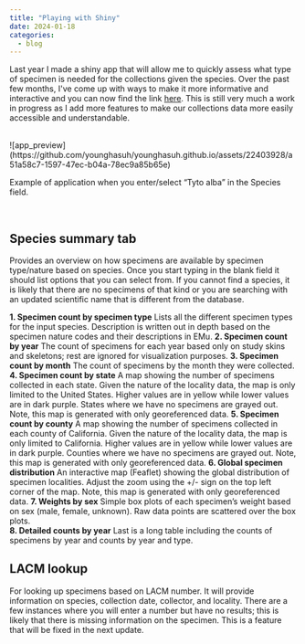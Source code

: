 ```yaml
---
title: "Playing with Shiny"
date: 2024-01-18
categories:
  - blog
---
```


Last year I made a shiny app that will allow me to quickly assess what type of specimen is needed for the collections given the species. Over the past few months, I've come up with ways to make it more informative and interactive and you can now find the link [here](https://nhm-birds.shinyapps.io/lacm_birds/). This is still very much a work in progress as I add more features to make our collections data more easily accessible and understandable. 

<br>
![app_preview](https://github.com/younghasuh/younghasuh.github.io/assets/22403928/a51a58c7-1597-47ec-b04a-78ec9a85b65e)

Example of application when you enter/select “Tyto alba” in the Species field. 

<br>

## Species summary tab
Provides an overview on how specimens are available by specimen type/nature based on species. Once you start typing in the blank field it should list options that you can select from. If you cannot find a species, it is likely that there are no specimens of that kind or you are searching with an updated scientific name that is different from the database. 

**1. Specimen count by specimen type**
Lists all the different specimen types for the input species. Description is written out in depth based on the specimen nature codes and their descriptions in EMu.
**2. Specimen count by year**
The count of specimens for each year based only on study skins and skeletons; rest are ignored for visualization purposes. 
**3. Specimen count by month**
The count of specimens by the month they were collected. 
**4. Specimen count by state**
A map showing the number of specimens collected in each state. Given the nature of the locality data, the map is only limited to the United States. Higher values are in yellow while lower values are in dark purple. States where we have no specimens are grayed out. Note, this map is generated with only georeferenced data. 
**5. Specimen count by county**
A map showing the number of specimens collected in each county of California. Given the nature of the locality data, the map is only limited to California. Higher values are in yellow while lower values are in dark purple. Counties where we have no specimens are grayed out. Note, this map is generated with only georeferenced data. 
**6. Global specimen distribution**
An interactive map (Feaflet) showing the global distribution of specimen localities. Adjust the zoom using the +/- sign on the top left corner of the map. Note, this map is generated with only georeferenced data. 
**7. Weights by sex**
Simple box plots of each specimen’s weight based on sex (male, female, unknown). Raw data points are scattered over the box plots.   
**8. Detailed counts by year**
Last is a long table including the counts of specimens by year and counts by year and type. 

## LACM lookup
For looking up specimens based on LACM number. It will provide information on species, collection date, collector, and locality. There are a few instances where you will enter a number but have no results; this is likely that there is missing information on the specimen. This is a feature that will be fixed in the next update. 
